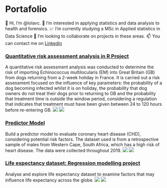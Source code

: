 # Portafolio
👋 Hi, I’m @lolavc.
👀 I’m interested in applying statistics and data analysis to health and forensics.
📈 I’m currently studying a MSc in Applied statistics in Data Science
🔭 I’m looking to collaborate on projects in these areas.
📫 You can contact me on [Linkedin](www.in/loliett-valdes-castillo-3a1801254)

### [Quantitative risk assessment analysis in R Project](https://github.com/lolavc/risk_analysis)
A quantitative risk assessment analysis was conducted to determine the risk of importing Echinococcus multilocularis (EM) into Great Britain (GB) from dogs returning from a 2-week holiday in France. It is carried out a risk assessment focused on the influence of key parameters: the probability of a dog becoming infected whilst it is on holiday, the probability that dog owners do not treat their dogs prior to returning to GB and the probability that treatment time is outside the window period, considering a regulation that indicates that treatment must have been given between 24 to 120 hours before re-entering GB.
![](https://github.com/lolavc/lolavc_portafolio/blob/main/img/imag_risk/Slide2.png)
![](https://github.com/lolavc/lolavc_portafolio/blob/main/img/imag_risk/PlotAllChg.png)

### [Predictor Model](https://github.com/lolavc/predictor_model)
Build a predictor model to evaluate coronary heart disease (CHD), considering potential risk factors. 
The dataset used is from a retrospective sample of males from Western Cape, South Africa, which has a high risk of heart disease. 
The data were collected throughout 2019.
![](https://github.com/lolavc/lolavc_portafolio/blob/main/img/img_multivar/LinearCorrelation.jpg)
![](https://github.com/lolavc/lolavc_portafolio/blob/main/img/img_multivar/Biplot.jpg)

### [Life expectancy dataset: Regression modelling project](https://github.com/lolavc/modelling)
Analyse and explore life expectancy dataset to examine factors that may influence life expectancy across the globe.
![](https://github.com/lolavc/lolavc_portafolio/blob/main/img/imag_modelling/%E2%80%8ECorrelationMatrix.%E2%80%8E001.png)
![](https://github.com/lolavc/lolavc_portafolio/blob/main/img/imag_modelling/%E2%80%8EStepwiseGraph.%E2%80%8E001.png)
